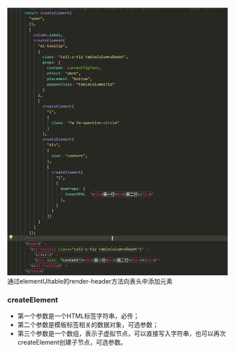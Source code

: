 ![](./images/3.png)
通过elementUItable的render-header方法向表头中添加元素

 ### createElement
 - 第一个参数是一个HTML标签字符串，必传；
 - 第二个参数是模板标签相关的数据对象，可选参数；
 - 第三个参数是一个数组，表示子虚拟节点，可以直接写入字符串，也可以再次createElement创建子节点，可选参数。
